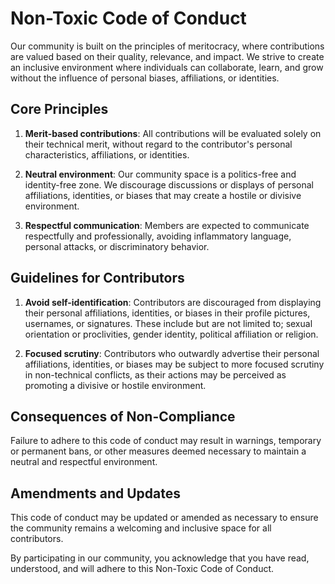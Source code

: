 # Non-Toxic Code of Conduct

Our community is built on the principles of meritocracy, where contributions are valued based on their quality, relevance, and impact. We strive to create an inclusive environment where individuals can collaborate, learn, and grow without the influence of personal biases, affiliations, or identities.

## Core Principles

1. **Merit-based contributions**: All contributions will be evaluated solely on their technical merit, without regard to the contributor's personal characteristics, affiliations, or identities.

1. **Neutral environment**: Our community space is a politics-free and identity-free zone. We discourage discussions or displays of personal affiliations, identities, or biases that may create a hostile or divisive environment.

1. **Respectful communication**: Members are expected to communicate respectfully and professionally, avoiding inflammatory language, personal attacks, or discriminatory behavior.

## Guidelines for Contributors

1. **Avoid self-identification**: Contributors are discouraged from displaying their personal affiliations, identities, or biases in their profile pictures, usernames, or signatures.  These include but are not limited to; sexual orientation or proclivities, gender identity, political affiliation or religion.

1. **Focused scrutiny**: Contributors who outwardly advertise their personal affiliations, identities, or biases may be subject to more focused scrutiny in non-technical conflicts, as their actions may be perceived as promoting a divisive or hostile environment.

## Consequences of Non-Compliance

Failure to adhere to this code of conduct may result in warnings, temporary or permanent bans, or other measures deemed necessary to maintain a neutral and respectful environment.

## Amendments and Updates

This code of conduct may be updated or amended as necessary to ensure the community remains a welcoming and inclusive space for all contributors.

By participating in our community, you acknowledge that you have read, understood, and will adhere to this Non-Toxic Code of Conduct.
